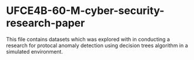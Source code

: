 # UFCE4B-60-M-cyber-security-research-paper

This file contains datasets which was explored with in conducting a research for protocal anomaly detection using decision trees algorithm in a simulated environment.
